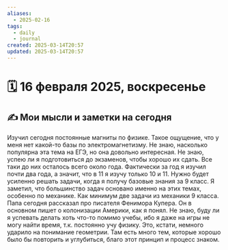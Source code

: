 ```yaml
---
aliases:
  - 2025-02-16
tags:
  - daily
  - journal
created: 2025-03-14T20:57
updated: 2025-03-14T20:57
---
```


# 🗓️ 16 февраля 2025, воскресенье

## ✍️ Мои мысли и заметки на сегодня

Изучил сегодня постоянные магниты по физике. Такое ощущение, что у меня нет какой-то базы по электромагнетизму. Не знаю, насколько популярна эта тема на ЕГЭ, но она довольно интересная. Не знаю, успею ли я подготовиться до экзаменов, чтобы хорошо их сдать. Все таки до них осталось всего около года. Фактически за год я изучил почти два года, а значит, что в 11 я изучу только 10 и 11. Нужно будет усиленно решать задачи, когда я получу базовые знания за 9 класс. Я заметил, что большинство задач основано именно на этих темах, особенно по механике. Как минимум две задачи из механики 9 класса.
Папа сегодня рассказал про писателя Фенимора Купера. Он в основном пишет о колонизации Америки, как я понял. Не знаю, буду ли я успевать делать хоть что-то помимо учебы, ибо я даже на игры не могу найти время, т.к. постоянно учу физику. Это, кстати, немного ударило на понимание геометрии. Там есть много тем, которые хорошо было бы повторить и углубиться, благо этот принцип и процесс знаком.

